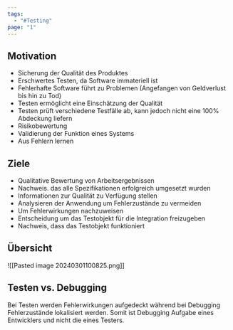 ```yaml
---
tags:
  - "#Testing"
page: "1"
---
```


## Motivation
+ Sicherung der Qualität des Produktes
+ Erschwertes Testen, da Software immateriell ist
+ Fehlerhafte Software führt zu Problemen (Angefangen von Geldverlust bis hin zu Tod)
+ Testen ermöglicht eine Einschätzung der Qualität
+ Testen prüft verschiedene Testfälle ab, kann jedoch nicht eine 100% Abdeckung liefern
+ Risikobewertung 
+ Validierung der Funktion eines Systems
+ Aus Fehlern lernen
## Ziele
+ Qualitative Bewertung von Arbeitsergebnissen
+ Nachweis. das alle Spezifikationen erfolgreich umgesetzt wurden
+ Informationen zur Qualität zu Verfügung stellen 
+ Analysieren der Anwendung um Fehlerzustände zu vermeiden
+ Um Fehlerwirkungen nachzuweisen
+ Entscheidung um das Testobjekt für die Integration freizugeben 
+ Nachweis, dass das Testobjekt funktioniert

## Übersicht
![[Pasted image 20240301100825.png]]


## Testen vs. Debugging
Bei Testen werden Fehlerwirkungen aufgedeckt während bei Debugging Fehlerzustände lokalisiert werden.
Somit ist Debugging Aufgabe eines Entwicklers und nicht die eines Testers.

